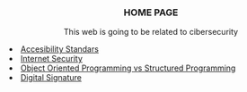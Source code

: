 


<h3 style="text-align: center;"><strong>HOME PAGE</strong></h3>
<p style="text-align: center;">This web is going to be related to cibersecurity</p>
<li><a href="accesibility_standars.html">Accesibility Standars</a></li>
<li><a href="internet_security.html">Internet Security</a></li>
<li><a href="oop_vs_sp.html">Object Oriented Programming vs Structured Programming</a></li>
<li><a href="digital_signature.html">Digital Signature</a></li>
